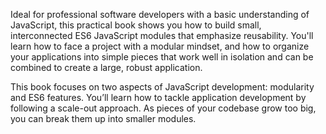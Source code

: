 Ideal for professional software developers with a basic understanding of JavaScript, this practical book shows you how to build small, interconnected ES6 JavaScript modules that emphasize reusability. You'll learn how to face a project with a modular mindset, and how to organize your applications into simple pieces that work well in isolation and can be combined to create a large, robust application.

This book focuses on two aspects of JavaScript development: modularity and ES6 features. You’ll learn how to tackle application development by following a scale-out approach. As pieces of your codebase grow too big, you can break them up into smaller modules.
